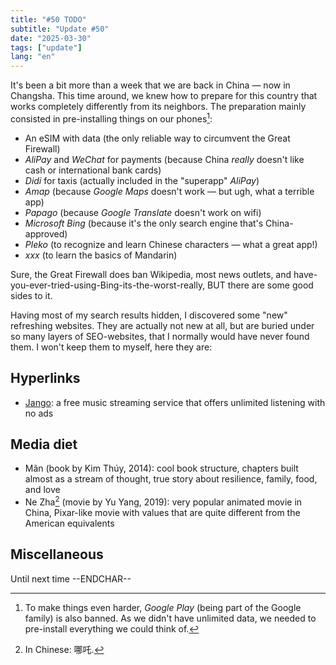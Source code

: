 ```yaml
---
title: "#50 TODO"
subtitle: "Update #50"
date: "2025-03-30"
tags: ["update"]
lang: "en"
---
```


It's been a bit more than a week that we are back in China — now in Changsha. This time around, we knew how to prepare for this country that works completely differently from its neighbors. The preparation mainly consisted in pre-installing things on our phones[^1]:

- An eSIM with data (the only reliable way to circumvent the Great Firewall)
- _AliPay_ and _WeChat_ for payments (because China _really_ doesn't like cash or international bank cards)
- _Didi_ for taxis (actually included in the "superapp" _AliPay_)
- _Amap_ (because _Google Maps_ doesn't work — but ugh, what a terrible app)
- _Papago_ (because _Google Translate_ doesn't work on wifi)
- _Microsoft Bing_ (because it's the only search engine that's China-approved)
- _Pleko_ (to recognize and learn Chinese characters — what a great app!)
- _xxx_ (to learn the basics of Mandarin)

Sure, the Great Firewall does ban Wikipedia, most news outlets, and have-you-ever-tried-using-Bing-its-the-worst-really, BUT there are some good sides to it.

Having most of my search results hidden, I discovered some "new" refreshing websites. They are actually not new at all, but are buried under so many layers of SEO-websites, that I normally would have never found them. I won't keep them to myself, here they are:

## Hyperlinks

- [Jango](https://www.jango.com): a free music streaming service that offers unlimited listening with no ads

## Media diet

- Mãn (book by Kim Thúy, 2014): cool book structure, chapters built almost as a stream of thought, true story about resilience, family, food, and love
- Ne Zha[^2] (movie by Yu Yang, 2019): very popular animated movie in China, Pixar-like movie with values that are quite different from the American equivalents

## Miscellaneous

Until next time --ENDCHAR--

[^1]: To make things even harder, _Google Play_ (being part of the Google family) is also banned. As we didn't have unlimited data, we needed to pre-install everything we could think of.
[^2]: In Chinese: 哪吒.
